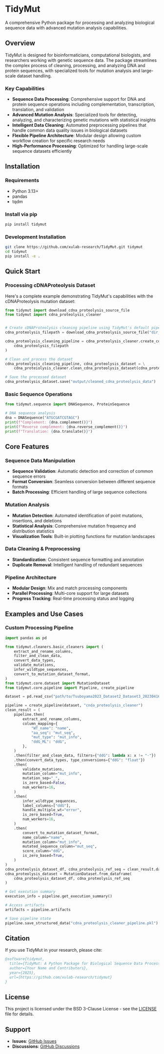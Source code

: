 # TidyMut

A comprehensive Python package for processing and analyzing biological sequence data with advanced mutation analysis capabilities.

## Overview

TidyMut is designed for bioinformaticians, computational biologists, and researchers working with genetic sequence data. The package streamlines the complex process of cleaning, processing, and analyzing DNA and protein sequences, with specialized tools for mutation analysis and large-scale dataset handling.

### Key Capabilities

- **Sequence Data Processing**: Comprehensive support for DNA and protein sequence operations including complementation, transcription, translation, and validation
- **Advanced Mutation Analysis**: Specialized tools for detecting, analyzing, and characterizing genetic mutations with statistical insights
- **Intelligent Data Cleaning**: Automated preprocessing pipelines that handle common data quality issues in biological datasets
- **Flexible Pipeline Architecture**: Modular design allowing custom workflow creation for specific research needs
- **High-Performance Processing**: Optimized for handling large-scale sequence datasets efficiently

## Installation

### Requirements
- Python 3.13+
- pandas
- tqdm

### Install via pip
```bash
pip install tidymut
```

### Development Installation
```bash
git clone https://github.com/xulab-research/TidyMut.git tidymut
cd tidymut
pip install -e .
```

## Quick Start

### Processing cDNAProteolysis Dataset

Here's a complete example demonstrating TidyMut's capabilities with the cDNAProteolysis mutation dataset:

```python
from tidymut import download_cdna_proteolysis_source_file
from tidymut import cdna_proteolysis_cleaner


# Create cDNAProteolysis cleaning pipeline using TidyMut's default pipeline
cdna_proteolysis_filepath = download_cdna_proteolysis_source_file("dir_path", "file_name")["filename"]

cdna_proteolysis_cleaning_pipeline = cdna_proteolysis_cleaner.create_cdna_proteolysis_cleaner(
    cdna_proteolysis_filepath
)

# Clean and process the dataset 
cdna_proteolysis_cleaning_pipeline, cdna_proteolysis_dataset = \
    cdna_proteiolysis_cleaner.clean_cdna_proteolysis_dataset(cdna_proteolysis_cleaning_pipeline)

# Save the processed dataset
cdna_proteolysis_dataset.save("output/cleaned_cdna_proteolysis_data")
```

### Basic Sequence Operations

```python
from tidymut.sequence import DNASequence, ProteinSequence

# DNA sequence analysis
dna = DNASequence("ATGCGATCGTAGC")
print(f"Complement: {dna.complement()}")
print(f"Reverse complement: {dna.reverse_complement()}")
print(f"Translation: {dna.translate()}")
```

## Core Features

### Sequence Data Manipulation
- **Sequence Validation**: Automatic detection and correction of common sequence errors
- **Format Conversion**: Seamless conversion between different sequence formats
- **Batch Processing**: Efficient handling of large sequence collections

### Mutation Analysis
- **Mutation Detection**: Automated identification of point mutations, insertions, and deletions
- **Statistical Analysis**: Comprehensive mutation frequency and distribution statistics
- **Visualization Tools**: Built-in plotting functions for mutation landscapes

### Data Cleaning & Preprocessing
- **Standardization**: Consistent sequence formatting and annotation
- **Duplicate Removal**: Intelligent handling of redundant sequences

### Pipeline Architecture
- **Modular Design**: Mix and match processing components
- **Parallel Processing**: Multi-core support for large datasets
- **Progress Tracking**: Real-time processing status and logging

## Examples and Use Cases

### Custom Processing Pipeline
```python
import pandas as pd

from tidymut.cleaners.basic_cleaners import (
    extract_and_rename_columns,
    filter_and_clean_data,
    convert_data_types,
    validate_mutations,
    infer_wildtype_sequences,
    convert_to_mutation_dataset_format,
)
from tidymut.core.dataset import MutationDataset
from tidymut.core.pipeline import Pipeline, create_pipeline

dataset = pd.read_csv("path/to/Tsuboyama2023_Dataset2_Dataset3_20230416.csv")

pipeline = create_pipeline(dataset, "cnda_proteolysis_cleaner")
clean_result = (
    pipeline.then(
        extract_and_rename_columns,
        column_mapping={
            "WT_name": "name",
            "aa_seq": "mut_seq",
            "mut_type": "mut_info",
            "ddG_ML": "ddG",
        },
    )
    .then(filter_and_clean_data, filters={"ddG": lambda x: x != "-"})
    .then(convert_data_types, type_conversions={"ddG": "float"})
    .then(
        validate_mutations,
        mutation_column="mut_info",
        mutation_sep="_",
        is_zero_based=False,
        num_workers=16,
    )
    .then(
        infer_wildtype_sequences,
        label_columns=["ddG"],
        handle_multiple_wt="error",
        is_zero_based=True,
        num_workers=16,
    )
    .then(
        convert_to_mutation_dataset_format,
        name_column="name",
        mutation_column="mut_info",
        mutated_sequence_column="mut_seq",
        score_column="ddG",
        is_zero_based=True,
    )
)
cdna_proteolysis_dataset_df, cdna_proteolysis_ref_seq = clean_result.data
cdna_proteolysis_dataset = MutationDataset.from_dataframe(
    cdna_proteolysis_dataset_df, cdna_proteolysis_ref_seq
)

# Get execution summary
execution_info = pipeline.get_execution_summary()

# Access artifacts
artifacts = pipeline.artifacts

# Save pipeline state
pipeline.save_structured_data("cdna_proteolysis_cleaner_pipeline.pkl")
```

## Citation

If you use TidyMut in your research, please cite:

```bibtex
@software{tidymut,
  title={TidyMut: A Python Package for Biological Sequence Data Processing},
  author={Your Name and Contributors},
  year={2025},
  url={https://github.com/xulab-research/tidymut}
}
```

## License

This project is licensed under the BSD 3-Clause License - see the [LICENSE](LICENSE) file for details.

## Support

- **Issues**: [GitHub Issues](https://github.com/xulab-research/tidymut/issues)
- **Discussions**: [GitHub Discussions](https://github.com/xulab-research/tidymut/discussions)